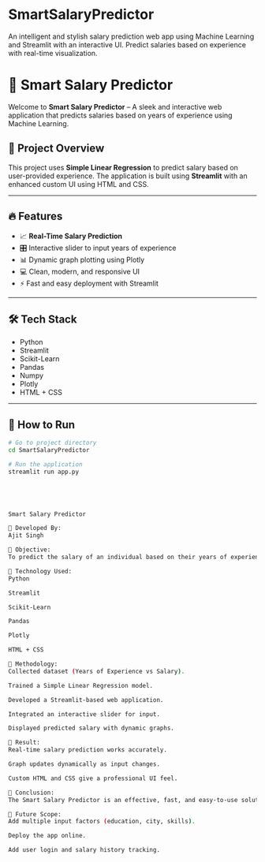 # SmartSalaryPredictor
An intelligent and stylish salary prediction web app using Machine Learning and Streamlit with an interactive UI. Predict salaries based on experience with real-time visualization.
# 💼 Smart Salary Predictor

Welcome to **Smart Salary Predictor** – A sleek and interactive web application that predicts salaries based on years of experience using Machine Learning.

## 🚀 Project Overview
This project uses **Simple Linear Regression** to predict salary based on user-provided experience. The application is built using **Streamlit** with an enhanced custom UI using HTML and CSS.

---

## 🔥 Features
- 📈 **Real-Time Salary Prediction**
- 🎛️ Interactive slider to input years of experience
- 📊 Dynamic graph plotting using Plotly
- 💻 Clean, modern, and responsive UI
- ⚡ Fast and easy deployment with Streamlit

---

## 🛠️ Tech Stack
- Python
- Streamlit
- Scikit-Learn
- Pandas
- Numpy
- Plotly
- HTML + CSS

---

## 🎯 How to Run
```bash
# Go to project directory
cd SmartSalaryPredictor

# Run the application
streamlit run app.py




                                                                                   ** PROJECT REPORT**
Smart Salary Predictor

🔹 Developed By:
Ajit Singh 

🔹 Objective:
To predict the salary of an individual based on their years of experience using Machine Learning and provide real-time predictions through an interactive web app.

🔹 Technology Used:
Python

Streamlit

Scikit-Learn

Pandas

Plotly

HTML + CSS

🔹 Methodology:
Collected dataset (Years of Experience vs Salary).

Trained a Simple Linear Regression model.

Developed a Streamlit-based web application.

Integrated an interactive slider for input.

Displayed predicted salary with dynamic graphs.

🔹 Result:
Real-time salary prediction works accurately.

Graph updates dynamically as input changes.

Custom HTML and CSS give a professional UI feel.

🔹 Conclusion:
The Smart Salary Predictor is an effective, fast, and easy-to-use solution for estimating salary based on experience. The project can be further improved by adding more features like education, location, and skill set.

🔹 Future Scope:
Add multiple input factors (education, city, skills).

Deploy the app online.

Add user login and salary history tracking.
